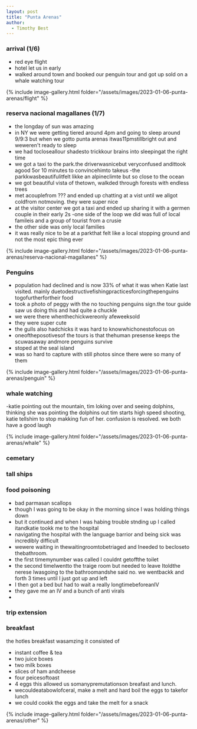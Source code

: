 ```yaml
---
layout: post
title: "Punta Arenas"
author:
  - Timothy Best
---
```


### arrival (1/6)

- red eye flight
- hotel let us in early
- walked around town and booked our penguin tour and got up sold on a whale watching tour

{% include image-gallery.html folder="/assets/images/2023-01-06-punta-arenas/flight" %}

### reserva nacional magallanes (1/7)

- the longday of sun was amazing
- in NY we were getting tiered around 4pm and going to sleep around 9/9:3 but when we gotto punta arenas itwas11pmstillbright out and weweren't ready to sleep
- we had tocloseallour shadesto trickkour brains into sleepingat the right time
- we got a taxi to the park.the driverwasnicebut veryconfused andittook agood 5or 10 minutes to convincehimto takeus
  -the parkkwasbeautifulitfelt likke an alpineclimte but so close to the ocean
- we got beautiful vista of thetown, walkded through forests with endless trees
- met acouplefrom ??? and ended up chatting at a vist until we allgot coldfrom notmoving. they were super nice
- at the visitor center we got a taxi and ended up sharing it with a germen couple in their early 2s
  -one side of the loop we did was full of local famileis and a group of tourist from a crusie
- the other side was only local families
- it was really nice to be at a parkthat felt like a local stopping ground and not the most epic thing ever

{% include image-gallery.html folder="/assets/images/2023-01-06-punta-arenas/reserva-nacional-magallanes" %}

### Penguins

- population had declined and is now 33% of what it was when Katie last visited. mainly duetodestructivefishingpracticesforcingthepenguins togofurtherfortheir food
- took a photo of peggy with the no touching penguins sign.the tour guide saw us doing this and had quite a chuckle
- we were there whenthechickwereonly afeweeksold
- they were super cute
- the gulls also hadchicks it was hard to knowwhichonestofocus on
- oneoftheposotivesof the tours is that thehuman presense keeps the scuwasaway andmore penguins survive
- stoped at the seal island
- was so hard to capture with still photos since there were so many of them

{% include image-gallery.html folder="/assets/images/2023-01-06-punta-arenas/penguin" %}

### whale watching

-katie pointing out the mountain, tim loking over and seeing dolphins, thinking she was pointing the dolphins out tim starts high speed shooting, katie tellshim to stop makking fun of her. confusion is resolved. we both have a good laugh

{% include image-gallery.html folder="/assets/images/2023-01-06-punta-arenas/whale" %}

### cemetary

### tall ships

### food poisoning

- bad parmasan scallops
- though I was going to be okay in the morning since I was holding things down
- but it continued and when I was habing trouble stnding up I called itandkatie tookk me to the hospital
- navigating the hospital with the language barrior and being sick was incredibly difficult
- wewere waiting in thewaitingroomtobetriaged and Ineeded to becloseto thebathroom.
- the first timemynumber was called I couldnt getoffthe toilet
- the second timeIwentto the traige room but needed to leave Itoldthe nerese Iwasgoing to the bathroomandshe said no. we wentbackk and forth 3 times until I just got up and left
- I then got a bed but had to wait a really longtimebeforeanIV
- they gave me an IV and a bunch of anti virals
-

### trip extension

### breakfast

the hotles breakfast wasamzing it consisted of

- instant coffee & tea
- two juice boxes
- two milk boxes
- slices of ham andcheese
- four peicesoftoast
- 4 eggs
  this allowed us somanypremutationson breafast and lunch.
- wecouldeatabowlofceral, make a melt and hard boil the eggs to takefor lunch
- we could cookk the eggs and take the melt for a snack

{% include image-gallery.html folder="/assets/images/2023-01-06-punta-arenas/other" %}
